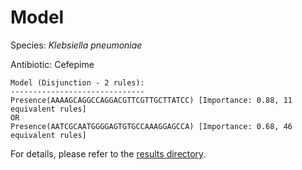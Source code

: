 
# Model

Species: *Klebsiella pneumoniae*

Antibiotic: Cefepime

```
Model (Disjunction - 2 rules):
------------------------------
Presence(AAAAGCAGGCCAGGACGTTCGTTGCTTATCC) [Importance: 0.88, 11 equivalent rules]
OR
Presence(AATCGCAATGGGGAGTGTGCCAAAGGAGCCA) [Importance: 0.68, 46 equivalent rules]

```

For details, please refer to the [results directory](../../../../../results/scm_b/klebsiella%20pneumoniae/cefepime/repeat_8/).

